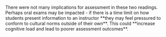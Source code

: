 <p><span style=font-weight: 400;>There were not many implications for assessment in these two readings. Perhaps oral exams may be impacted - if there is a time limit on how students present information to an instructor </span>**they may feel pressured to conform to cultural norms outside of their own**<span style=font-weight: 400;>. This could </span>**increase cognitive load and lead to poorer assessment outcomes**<span style=font-weight: 400;>.</span></p>